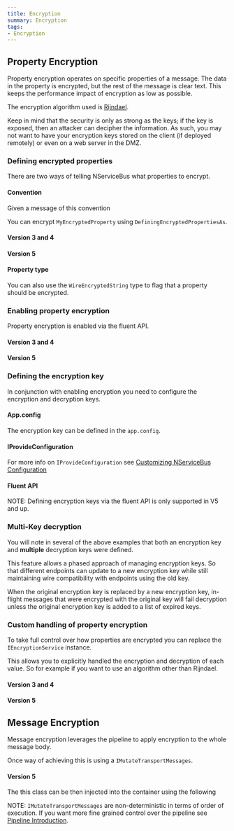 ```yaml
---
title: Encryption
summary: Encryption
tags:
- Encryption
---
```


## Property Encryption

Property encryption operates on specific properties of a message. The data in the property is encrypted, but the rest of the message is clear text. This keeps the performance impact of encryption as low as possible. 

The encryption algorithm used is [Rijndael](http://msdn.microsoft.com/en-us/library/system.security.cryptography.rijndael.aspx).

Keep in mind that the security is only as strong as the keys; if the key is exposed, then an attacker can decipher the information. As such, you may not want to have your encryption keys stored on the client (if deployed remotely) or even on a web server in the DMZ. 

### Defining encrypted properties

There are two ways of telling NServiceBus what properties to encrypt.

#### Convention 

Given a message of this convention 

<!-- import MessageForEncryptionConventionV5 -->

You can encrypt `MyEncryptedProperty` using `DefiningEncryptedPropertiesAs`.

#### Version 3 and 4

<!-- import DefiningEncryptedPropertiesAsV4 -->

#### Version 5

<!-- import DefiningEncryptedPropertiesAsV5 --> 

#### Property type

You can also use the `WireEncryptedString` type to flag that a property should be encrypted.

<!-- import MessageWithEncryptedPropertyV3 --> 

### Enabling property encryption

Property encryption is enabled via the fluent API.

#### Version 3 and 4

<!-- import EncryptionServiceSimpleV4 -->

#### Version 5

<!-- import EncryptionServiceSimpleV5 --> 

### Defining the encryption key

In conjunction with enabling encryption you need to configure the encryption and decryption keys.

#### App.config

The encryption key can be defined in the `app.config`.

<!-- import EncryptionFromAppConfigV5 --> 
 
#### IProvideConfiguration

<!-- import EncryptionFromIProvideConfigurationV5 -->

For more info on `IProvideConfiguration` see [Customizing NServiceBus Configuration](customizing-nservicebus-configuration.md)

#### Fluent API

NOTE: Defining encryption keys via the fluent API is only supported in V5 and up. 

<!-- import EncryptionFromFluentAPIV5 -->

### Multi-Key decryption 

You will note in several of the above examples that both an encryption key and **multiple** decryption keys were defined.

This feature allows a phased approach of managing encryption keys. So that different endpoints can update to a new encryption key while still maintaining wire compatibility with endpoints using the old key.

When the original encryption key is replaced by a new encryption key, in-flight messages that were encrypted with the original key will fail decryption unless the original encryption key is added to a list of expired keys. 

### Custom handling of property encryption

To take full control over how properties are encrypted you can replace the `IEncryptionService` instance.

This allows you to explicitly handled the encryption and decryption of each value. So for example if you want to use an algorithm other than Rijndael.

#### Version 3 and 4

<!-- import EncryptionFromIEncryptionServiceV4 -->

#### Version 5 

<!-- import EncryptionFromIEncryptionServiceV5 -->

## Message Encryption

Message encryption leverages the pipeline to apply encryption to the whole message body.

Once way of achieving this is using a `IMutateTransportMessages`.

#### Version 5

<!-- import MessageBodyEncryptorV5 -->

The this class can be then injected into the container using the following

<!-- import UsingMessageBodyEncryptorV5 -->

NOTE: `IMutateTransportMessages` are non-deterministic in terms of order of execution. If you want more fine grained control over the pipeline see [Pipeline Introduction](nservicebus-pipeline-intro.md).